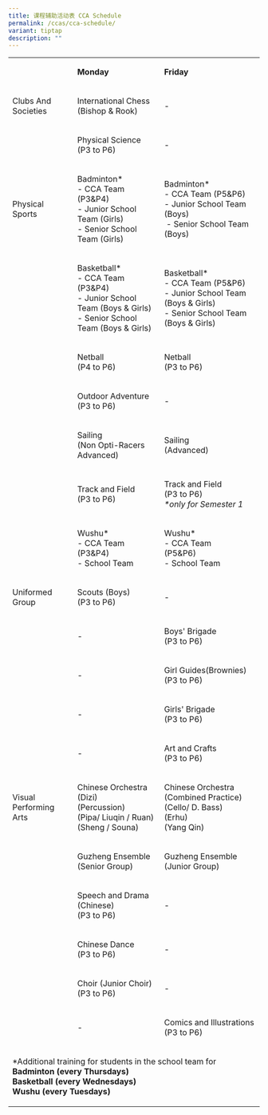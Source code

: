 ```yaml
---
title: 课程辅助活动表 CCA Schedule
permalink: /ccas/cca-schedule/
variant: tiptap
description: ""
---
```

<p></p><table><tbody><tr><td rowspan="1" colspan="1"><p>&nbsp;</p></td><td rowspan="1" colspan="1"><p><strong>Monday</strong></p></td><td rowspan="1" colspan="1"><p><strong>Friday</strong></p></td></tr><tr><td rowspan="1" colspan="1"><p>Clubs And Societies</p></td><td rowspan="1" colspan="1"><p>International Chess<br>(Bishop &amp; Rook)</p></td><td rowspan="1" colspan="1"><p>-</p></td></tr><tr><td rowspan="1" colspan="1"><p>&nbsp;</p></td><td rowspan="1" colspan="1"><p>Physical Science<br>(P3 to P6)</p></td><td rowspan="1" colspan="1"><p>-</p></td></tr><tr><td rowspan="1" colspan="1"><p>Physical Sports</p></td><td rowspan="1" colspan="1"><p>Badminton*<br>- CCA Team (P3&amp;P4)<br>- Junior School Team (Girls)<br>- Senior School Team (Girls)</p></td><td rowspan="1" colspan="1"><p>Badminton*<br>- CCA Team (P5&amp;P6)<br>- Junior School Team (Boys)<br>&nbsp;- Senior School Team (Boys)</p></td></tr><tr><td rowspan="1" colspan="1"><p>&nbsp;</p></td><td rowspan="1" colspan="1"><p>Basketball*<br>- CCA Team (P3&amp;P4) <br>- Junior School Team (Boys &amp; Girls) <br>- Senior School Team (Boys &amp; Girls)</p></td><td rowspan="1" colspan="1"><p>Basketball*<br>- CCA Team (P5&amp;P6) <br>- Junior School Team (Boys &amp; Girls) <br>- Senior School Team (Boys &amp; Girls)</p></td></tr><tr><td rowspan="1" colspan="1"><p>&nbsp;</p></td><td rowspan="1" colspan="1"><p>Netball<br>(P4 to P6)</p></td><td rowspan="1" colspan="1"><p>Netball<br>(P3 to P6)</p></td></tr><tr><td rowspan="1" colspan="1"><p>&nbsp;</p></td><td rowspan="1" colspan="1"><p>Outdoor Adventure<br>(P3 to P6)</p></td><td rowspan="1" colspan="1"><p>-</p></td></tr><tr><td rowspan="1" colspan="1"><p>&nbsp;</p></td><td rowspan="1" colspan="1"><p>Sailing<br>(Non Opti-Racers Advanced)</p></td><td rowspan="1" colspan="1"><p>Sailing <br>(Advanced)</p></td></tr><tr><td rowspan="1" colspan="1"><p>&nbsp;</p></td><td rowspan="1" colspan="1"><p>Track and Field<br>(P3 to P6)</p></td><td rowspan="1" colspan="1"><p>Track and Field <br>(P3 to P6)<br><em>*only for Semester 1</em></p></td></tr><tr><td rowspan="1" colspan="1"><p>&nbsp;</p></td><td rowspan="1" colspan="1"><p>Wushu*<br>- CCA Team <br>(P3&amp;P4) <br>- School Team</p></td><td rowspan="1" colspan="1"><p>Wushu*<br>- CCA Team <br>(P5&amp;P6) <br>- School Team</p></td></tr><tr><td rowspan="1" colspan="1"><p>Uniformed Group</p></td><td rowspan="1" colspan="1"><p>Scouts (Boys)<br>(P3 to P6)</p></td><td rowspan="1" colspan="1"><p>-</p></td></tr><tr><td rowspan="1" colspan="1"><p>&nbsp;</p></td><td rowspan="1" colspan="1"><p>-</p></td><td rowspan="1" colspan="1"><p>Boys' Brigade<br>(P3 to P6)</p></td></tr><tr><td rowspan="1" colspan="1"><p>&nbsp;</p></td><td rowspan="1" colspan="1"><p>-</p></td><td rowspan="1" colspan="1"><p>Girl Guides(Brownies) <br>(P3 to P6)</p></td></tr><tr><td rowspan="1" colspan="1"><p>&nbsp;</p></td><td rowspan="1" colspan="1"><p>-</p></td><td rowspan="1" colspan="1"><p>Girls' Brigade<br>(P3 to P6)</p></td></tr><tr><td rowspan="1" colspan="1"><p>&nbsp;</p></td><td rowspan="1" colspan="1"><p>-</p></td><td rowspan="1" colspan="1"><p>Art and Crafts<br>(P3 to P6)</p></td></tr><tr><td rowspan="1" colspan="1"><p>Visual Performing Arts</p></td><td rowspan="1" colspan="1"><p>Chinese Orchestra <br>(Dizi)<br>(Percussion)<br>(Pipa/ Liuqin / Ruan)<br>(Sheng / Souna)</p></td><td rowspan="1" colspan="1"><p>Chinese Orchestra<br>(Combined Practice)<br>(Cello/ D. Bass)<br>(Erhu)<br>(Yang Qin)</p></td></tr><tr><td rowspan="1" colspan="1"><p>&nbsp;</p></td><td rowspan="1" colspan="1"><p>Guzheng Ensemble (Senior Group)</p></td><td rowspan="1" colspan="1"><p>Guzheng Ensemble (Junior Group)</p></td></tr><tr><td rowspan="1" colspan="1"><p>&nbsp;</p></td><td rowspan="1" colspan="1"><p>Speech and Drama (Chinese) <br>(P3 to P6)</p></td><td rowspan="1" colspan="1"><p>-</p></td></tr><tr><td rowspan="1" colspan="1"><p>&nbsp;</p></td><td rowspan="1" colspan="1"><p>Chinese Dance <br>(P3 to P6)</p></td><td rowspan="1" colspan="1"><p>-</p></td></tr><tr><td rowspan="1" colspan="1"><p>&nbsp;</p></td><td rowspan="1" colspan="1"><p>Choir (Junior Choir)<br>(P3 to P6)</p></td><td rowspan="1" colspan="1"><p>-</p></td></tr><tr><td rowspan="1" colspan="1"><p>&nbsp;</p></td><td rowspan="1" colspan="1"><p>-</p></td><td rowspan="1" colspan="1"><p>Comics and Illustrations <br>(P3 to P6)</p></td></tr><tr><td rowspan="1" colspan="3"><p>*Additional training for students in the school team for <br><strong>Badminton (every Thursdays)</strong><br><strong>Basketball (every Wednesdays) </strong><br><strong>Wushu (every Tuesdays)</strong></p></td></tr></tbody></table><p></p>